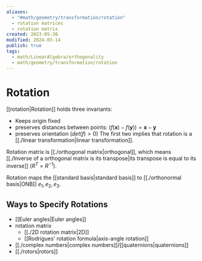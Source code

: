 ```yaml
---
aliases:
  - "#math/geometry/transformation/rotation"
  - rotation matrices
  - rotation matrix
created: 2023-05-30
modified: 2024-03-14
publish: true
tags:
  - math/LinearAlgebra/orthogonality
  - math/geometry/transformation/rotation
---
```


# Rotation
[[rotation|Rotation]] holds three invariants:
- Keeps origin fixed
- preserves distances between points: $(f(\mathbf{x}) - f(\mathbf{y})) = \mathbf{x} - \mathbf{y}$
- preserves orientation ($det(f) > 0$)
The first two implies that rotation is a [[./linear transformation|linear transformation]].

Rotation matrix is [[./orthogonal matrix|orthogonal]], which means [[./Inverse of a orthogonal matrix is its transpose|its transpose is equal to its inverse]] ($R^T = R^{-1}$).

Rotation maps the [[standard basis|standard basis]] to [[./orthonormal basis|ONB]] $e_1,\, e_2,\, e_3$.


## Ways to Specify Rotations
- [[Euler angles|Euler angles]]
- rotation matrix
  - [[./2D rotation matrix|2D]]
  - [[Rodrigues' rotation formula|axis-angle rotation]]
- [[./complex numbers|complex numbers]]/[[quaternions|quaternions]]
- [[./rotors|rotors]]